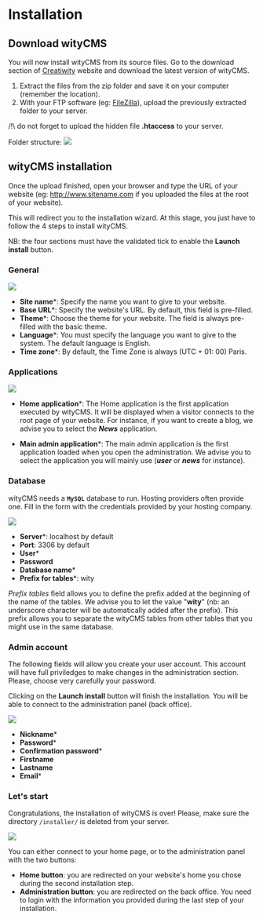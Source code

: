 # Installation

## Download wityCMS

You will now install wityCMS from its source files.
Go to the download section of [Creatiwity](https://github.com/Creatiwity/wityCMS/releases/download/0.5.0/wityCMS-0.5.0.zip) website and download the latest version of wityCMS.

1. Extract the files from the zip folder and save it on your computer (remember the location).
2. With your FTP software (eg: [FileZilla](https://filezilla-project.org/)), upload the previously extracted folder to your server. 

/!\ do not forget to upload the hidden file **.htaccess** to your server.

Folder structure:
![](../images/files-structure.png)

## wityCMS installation

Once the upload finished, open your browser and type the URL of your website (eg: http://www.sitename.com if you uploaded the files at the root of your website).

This will redirect you to the installation wizard. At this stage, you just have to follow the 4 steps to install wityCMS.

NB: the four sections must have the validated tick to enable the **Launch install** button.

### General
![](../images/installer-general.png)

* **Site name***: Specify the name you want to give to your website.
* **Base URL***: Specify the website's URL. By default, this field is pre-filled.
* **Theme***: Choose the theme for your website. The field is always pre-filled with the basic theme.
* **Language***: You must specify the language you want to give to the system. The default language is English.
* **Time zone***: By default, the Time Zone is always (UTC + 01: 00) Paris.

### Applications
![](../images/installer-applications.png)

* **Home application***: The Home application is the first application executed by wityCMS. It will be displayed when a visitor connects to the root page of your website. For instance, if you want to create a blog, we advise you to select the ***News*** application.

* **Main admin application***: The main admin application is the first application loaded when you open the administration. We advise you to select the application you will mainly use (***user*** or ***news*** for instance).

### Database

wityCMS needs a **`MySQL`** database to run. Hosting providers often provide one. Fill in the form with the credentials provided by your hosting company.

![](../images/installer-database.png)

* **Server***: localhost by default
* **Port**: 3306 by default
* **User***
* **Password**
* **Database name***
* **Prefix for tables***: wity

*Prefix tables* field allows you to define the prefix added at the beginning of the name of the tables. We advise you to let the value "**wity**" (nb: an underscore character will be automatically added after the prefix). This prefix allows you to separate the wityCMS tables from other tables that you might use in the same database.

### Admin account

The following fields will allow you create your user account. This account will have full priviledges to make changes in the administration section. Please, choose very carefully your password.

Clicking on the **Launch install** button will finish the installation. You will be able to connect to the administration panel (back office).

![](../images/installer-account.png)

* **Nickname***
* **Password***
* **Confirmation password***
* **Firstname**
* **Lastname**
* **Email***

### Let's start

Congratulations, the installation of wityCMS is over! Please, make sure the directory `/installer/` is deleted from your server.

![](../images/installer-congratulations.png)

You can either connect to your home page, or to the administration panel with the two buttons:
* **Home button**: you are redirected on your website's home you chose during the second installation step.
* **Administration button**: you are redirected on the back office. You need to login with the information you provided during the last step of your installation.

